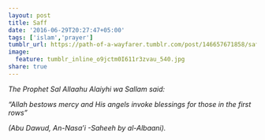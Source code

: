```yaml
---
layout: post
title: Saff
date: '2016-06-29T20:27:47+05:00'
tags: ['islam','prayer']
tumblr_url: https://path-of-a-wayfarer.tumblr.com/post/146657671858/saff
image:
  feature: tumblr_inline_o9jctm0I611r3zvau_540.jpg
share: true
---
```

_The Prophet Sal Allaahu Alaiyhi wa Sallam said:_

_“Allah bestows mercy and His angels invoke blessings for those in the first rows”_

_(Abu Dawud, An-Nasa’i -Saheeh by al-Albaani)._
